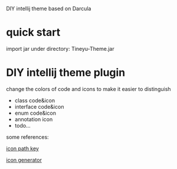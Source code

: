 <!-- Plugin description -->
DIY intellij theme based on Darcula
<!-- Plugin description end -->

# quick start
import jar under directory: Tineyu-Theme.jar

# DIY intellij theme plugin

change the colors of code and icons to make it easier to distinguish

- class code&icon
- interface code&icon
- enum code&icon
- annotation icon
- todo...


some references:

[icon path key](https://github.com/JetBrains/intellij-community/blob/idea/231.8109.175/platform/util/ui/src/com/intellij/icons/AllIcons.java)

[icon generator](https://bjansen.github.io/intellij-icon-generator/)

